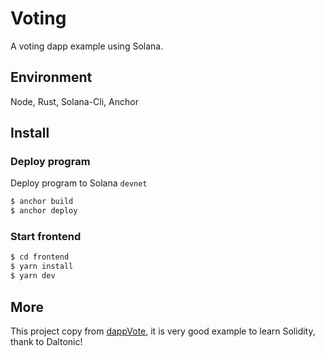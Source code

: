 
# Voting

A voting dapp example using Solana.

## Environment

Node, Rust, Solana-Cli, Anchor

## Install

### Deploy program

Deploy program to Solana `devnet`

```sh
$ anchor build
$ anchor deploy
```

### Start frontend

```sh
$ cd frontend
$ yarn install
$ yarn dev
```

## More

This project copy from [dappVote](https://github.com/Daltonic/dappVote), it is very good example to learn Solidity, thank to Daltonic!